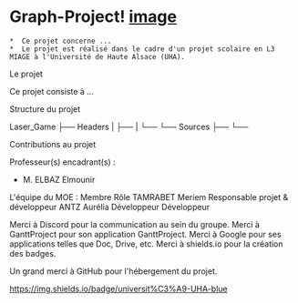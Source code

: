 # Graph-Project!                                      [image](https://user-images.githubusercontent.com/81298244/156928523-7f890ed4-7f5e-4e70-b2aa-0b806df4e05b.png)


    *  Ce projet concerne ...
    *  Le projet est réalisé dans le cadre d'un projet scolaire en L3 MIAGE à l'Université de Haute Alsace (UHA).
 Le projet
 
 Ce projet consiste à ...
 
 Structure du projet
 
 Laser_Game
├── Headers
|   ├──
|   └──
└── Sources
    ├──
    └──
    
Contributions au projet

Professeur(s) encadrant(s) :
- M. ELBAZ Elmounir

L'équipe du MOE :
Membre 	Rôle
TAMRABET Meriem 	Responsable projet & développeur
ANTZ Aurélia 	Développeur
 	Développeur

Merci à Discord pour la communication au sein du groupe.
Merci à GanttProject pour son application GanttProject.
Merci à Google pour ses applications telles que Doc, Drive, etc.
Merci à shields.io pour la création des badges.

Un grand merci à GitHub pour l'hébergement du projet.

 https://img.shields.io/badge/universit%C3%A9-UHA-blue
